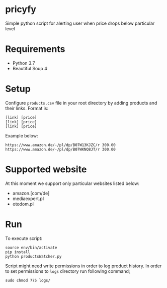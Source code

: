 # pricyfy
Simple python script for alerting user when price drops below particular level

# Requirements
- Python 3.7 
- Beautiful Soup 4

# Setup
Configure `products.csv` file in your root directory by adding products and their links. Format is:
```
[link] [price]
[link] [price]
[link] [price]
```

Example below:
```
https://www.amazon.de/-/pl/dp/B07W13KJZC/r 300.00
https://www.amazon.de/-/pl/dp/B07WKNQ8JT/r 300.00
```

# Supported website
At this moment we support only particular websites listed below:
* amazon.[com/de]
* mediaexpert.pl
* otodom.pl

# Run
To execute script:

```
source env/bin/activate
pip install
python productsWatcher.py
```

Script might need write permissions in order to log product history. In order to set permissions to `logs` directory
run following command;

```
sudo chmod 775 logs/
```
